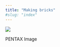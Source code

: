 ```yaml
---
title: "Making bricks"
#slug: "index"
---
```


[![](/wp-content/2011/12/27-300x225.jpg)](/wp-content/2011/12/27.jpg)

PENTAX Image